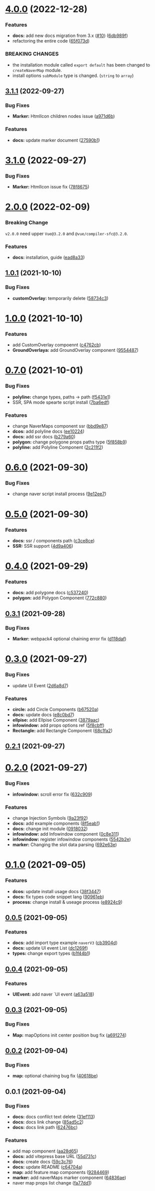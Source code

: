 # [4.0.0](https://github.com/DongKyuuuu/vue3-naver-maps/compare/v3.2.1...v4.0.0) (2022-12-28)


### Features

* **docs:** add new docs migration from 3.x ([#10](https://github.com/DongKyuuuu/vue3-naver-maps/issues/10)) ([6db989f](https://github.com/DongKyuuuu/vue3-naver-maps/commit/6db989f71341fc95f03814139479408e5ceb483c))
* refactoring the entire code ([65f073d](https://github.com/DongKyuuuu/vue3-naver-maps/commit/65f073d6bc82bbf9f130e7600277184cad96cb86))


### BREAKING CHANGES

* the installation module called `export default` has been changed to `createNaverMap` module.
* install options `subModule` type is changed. (`string` to `array`)



## [3.1.1](https://github.com/DongKyuuuu/vue3-naver-maps/compare/v3.1.0...v3.1.1) (2022-09-27)


### Bug Fixes

* **Marker:** HtmlIcon children nodes issue ([a971d6b](https://github.com/DongKyuuuu/vue3-naver-maps/commit/a971d6b7a8af54185264203c5d3404ed3d8a5e71))


### Features

* **docs:** update marker document ([27590b1](https://github.com/DongKyuuuu/vue3-naver-maps/commit/27590b11df694b59f78132e66e6410ebf0248777))



# [3.1.0](https://github.com/DongKyuuuu/vue3-naver-maps/compare/v3.0.14...v3.1.0) (2022-09-27)

### Bug Fixes

- **Marker:** HtmlIcon issue fix ([78f8675](https://github.com/DongKyuuuu/vue3-naver-maps/commit/78f86759c1649c955f6f57d90007817adb16a94d))

# [2.0.0](https://github.com/DongKyuuuu/vue3-naver-maps/compare/v1.0.1...v2.0.0) (2022-02-09)

### Breaking Change

`v2.0.0` need upper `Vue@3.2.0` and `@vue/compiler-sfc@3.2.0`.

### Features

- **docs:** installation, guide ([ead8a33](https://github.com/DongKyuuuu/vue3-naver-maps/commit/ead8a33eb35d1e8c68e1bac2eed67ec53de8c9fb))

## [1.0.1](https://github.com/DongKyuuuu/vue3-naver-maps/compare/v1.0.0...v1.0.1) (2021-10-10)

### Bug Fixes

- **customOverlay:** temporarily delete ([58734c3](https://github.com/DongKyuuuu/vue3-naver-maps/commit/58734c3d714eb3c53cf0861a159e897d301f57ba))

# [1.0.0](https://github.com/DongKyuuuu/vue3-naver-maps/compare/v0.7.0...v1.0.0) (2021-10-10)

### Features

- add CustomOverlay compoennt ([c4762cb](https://github.com/DongKyuuuu/vue3-naver-maps/commit/c4762cb89f711eff45a59a5a6260c35d8f95e718))
- **GroundOverlaya:** add GroundOverlay component ([9554487](https://github.com/DongKyuuuu/vue3-naver-maps/commit/955448705d301b1017aa0d11f99e5dd98e130a34))

# [0.7.0](https://github.com/DongKyuuuu/vue3-naver-maps/compare/v0.6.0...v0.7.0) (2021-10-01)

### Bug Fixes

- **polyline:** change types, paths -> path ([f5431e1](https://github.com/DongKyuuuu/vue3-naver-maps/commit/f5431e1a20ffa558936efa8072ccff79e68787d5))
- SSR, SPA mode spearte script install ([7ba6edf](https://github.com/DongKyuuuu/vue3-naver-maps/commit/7ba6edf151110cde142c648883a3310fc931617d))

### Features

- change NaverMaps component ssr ([bbd9e87](https://github.com/DongKyuuuu/vue3-naver-maps/commit/bbd9e8712d83c26fbfaa4fee47bfd663db095305))
- **dcos:** add polyline docs ([ee10224](https://github.com/DongKyuuuu/vue3-naver-maps/commit/ee10224c5a497dd811a6fdb32d59d81b746a81d7))
- **docs:** add ssr docs ([b279a60](https://github.com/DongKyuuuu/vue3-naver-maps/commit/b279a60eff85f4b0b6f58c00e866f7612c963614))
- **polygon:** change polygone props paths type ([5f858b9](https://github.com/DongKyuuuu/vue3-naver-maps/commit/5f858b93e793b75c54f49ad01fb612ca00161a31))
- **polyline:** add Polyline Component ([2c211f2](https://github.com/DongKyuuuu/vue3-naver-maps/commit/2c211f26b40aa92c36a0044371eec0f01598e0e8))

# [0.6.0](https://github.com/DongKyuuuu/vue3-naver-maps/compare/v0.5.0...v0.6.0) (2021-09-30)

### Bug Fixes

- change naver script install process ([9e12ee7](https://github.com/DongKyuuuu/vue3-naver-maps/commit/9e12ee794ada795169a398290a8243d2cffb13cd))

# [0.5.0](https://github.com/DongKyuuuu/vue3-naver-maps/compare/v0.4.0...v0.5.0) (2021-09-30)

### Features

- **docs:** ssr / components path ([c3ce8ce](https://github.com/DongKyuuuu/vue3-naver-maps/commit/c3ce8ce9f7ac3585678f36efa9b34a875cdd2c28))
- **SSR:** SSR support ([4d9a406](https://github.com/DongKyuuuu/vue3-naver-maps/commit/4d9a4066e54cb36aa9b89939a0197a0d4bf5efb2))

# [0.4.0](https://github.com/DongKyuuuu/vue3-naver-maps/compare/v0.3.1...v0.4.0) (2021-09-29)

### Features

- **docs:** add polygone docs ([c537240](https://github.com/DongKyuuuu/vue3-naver-maps/commit/c537240fb62aa509eded853b5912b323e19cca87))
- **polygon:** add Polygon Component ([772c880](https://github.com/DongKyuuuu/vue3-naver-maps/commit/772c8809deed5d57bacb9a162d996485ed911b42))

## [0.3.1](https://github.com/DongKyuuuu/vue3-naver-maps/compare/v0.3.0...v0.3.1) (2021-09-28)

### Bug Fixes

- **Marker:** webpack4 optional chaining error fix ([d118daf](https://github.com/DongKyuuuu/vue3-naver-maps/commit/d118dafb47b9cb847464618d10162a42bb17834a))

# [0.3.0](https://github.com/DongKyuuuu/vue3-naver-maps/compare/v0.2.1...v0.3.0) (2021-09-27)

### Bug Fixes

- update UI Event ([2d6a8d7](https://github.com/DongKyuuuu/vue3-naver-maps/commit/2d6a8d75d631b664c7604297ae9bc8a8c22d6ee0))

### Features

- **circle:** add Circle Components ([b67520a](https://github.com/DongKyuuuu/vue3-naver-maps/commit/b67520affeea567fe28437a7bf21de6929a317b0))
- **docs:** update docs ([e8c0bd7](https://github.com/DongKyuuuu/vue3-naver-maps/commit/e8c0bd733f3c7bc4f1112e010c7e20261faf26de))
- **ellpise:** add Ellpise Component ([3879aac](https://github.com/DongKyuuuu/vue3-naver-maps/commit/3879aac18391d6a88773219e2b0e2ba7b859a09c))
- **infowindow:** add props options ref ([5f8cbff](https://github.com/DongKyuuuu/vue3-naver-maps/commit/5f8cbff33fa791f0ecbe5823c6f4292513f0cb64))
- **Rectangle:** add Rectangle Component ([68c1fa2](https://github.com/DongKyuuuu/vue3-naver-maps/commit/68c1fa255ac8e813a05f668a75e9b84807b54a51))

## [0.2.1](https://github.com/DongKyuuuu/vue3-naver-maps/compare/v0.2.0...v0.2.1) (2021-09-27)

# [0.2.0](https://github.com/DongKyuuuu/vue3-naver-maps/compare/v0.1.0...v0.2.0) (2021-09-27)

### Bug Fixes

- **infowindow:** scroll error fix ([632c909](https://github.com/DongKyuuuu/vue3-naver-maps/commit/632c909513c455b5881e44b961affd097168a0de))

### Features

- change Injection Symbols ([9a23f92](https://github.com/DongKyuuuu/vue3-naver-maps/commit/9a23f9216d942eb4f955c20777ebc66607d64fe9))
- **docs:** add example components ([8f5eab1](https://github.com/DongKyuuuu/vue3-naver-maps/commit/8f5eab13ba854648593a276c918b44ed5ccf9979))
- **docs:** change init module ([0918032](https://github.com/DongKyuuuu/vue3-naver-maps/commit/09180329a276e695d03801c9e1b01ea5fbdbb587))
- **infowindow:** add Infowindow component ([0c8e311](https://github.com/DongKyuuuu/vue3-naver-maps/commit/0c8e3112848745e1e486747ba43b953f36986fa1))
- **infowindow:** register infowindow components ([5542b2e](https://github.com/DongKyuuuu/vue3-naver-maps/commit/5542b2e1daee11933eacea94d78ddd2fc325499a))
- **marker:** Changing the slot data parsing ([692e63e](https://github.com/DongKyuuuu/vue3-naver-maps/commit/692e63efdffa92a4eba7d35001c17c7e900e88f4))

# [0.1.0](https://github.com/DongKyuuuu/vue3-naver-maps/compare/v0.0.5...v0.1.0) (2021-09-05)

### Features

- **dcos:** update install usage docs ([38f3447](https://github.com/DongKyuuuu/vue3-naver-maps/commit/38f3447ae5f6672e7e7e2dff7dfda93ab4513732))
- **docs:** fix types code snippet lang ([90961eb](https://github.com/DongKyuuuu/vue3-naver-maps/commit/90961eb055a5938692b733e352135917d94093cd))
- **process:** change install & useage process ([e8924c9](https://github.com/DongKyuuuu/vue3-naver-maps/commit/e8924c9bf7c8e1f7b2b527293f173d1094f9078a))

## [0.0.5](https://github.com/DongKyuuuu/vue3-naver-maps/compare/v0.0.4...v0.0.5) (2021-09-05)

### Features

- **docs:** add import type example `naverV3` ([cb3904d](https://github.com/DongKyuuuu/vue3-naver-maps/commit/cb3904dc66da1c1e2b4949a5e6d73bc0515b586a))
- **docs:** update UI event List ([dc1269f](https://github.com/DongKyuuuu/vue3-naver-maps/commit/dc1269f86da67116b782f7b4a5449d968f004441))
- **types:** change export types ([b1f44b1](https://github.com/DongKyuuuu/vue3-naver-maps/commit/b1f44b145e04edec2318d10492e54e4cd93f8406))

## [0.0.4](https://github.com/DongKyuuuu/vue3-naver-maps/compare/v0.0.3...v0.0.4) (2021-09-05)

### Features

- **UIEvent:** add naver `UI event ([a63a518](https://github.com/DongKyuuuu/vue3-naver-maps/commit/a63a518008480bd470a986e23e7a8b2c4a331ab7))

## [0.0.3](https://github.com/DongKyuuuu/vue3-naver-maps/compare/v0.0.2...v0.0.3) (2021-09-05)

### Bug Fixes

- **Map:** mapOptions init center position bug fix ([a691274](https://github.com/DongKyuuuu/vue3-naver-maps/commit/a69127435367329d360d73ababaeec2eabd53558))

## [0.0.2](https://github.com/DongKyuuuu/vue3-naver-maps/compare/v0.0.1...v0.0.2) (2021-09-04)

### Bug Fixes

- **map:** optional chaining bug fix ([40618be](https://github.com/DongKyuuuu/vue3-naver-maps/commit/40618be1c61d57aafe200252f0ed82ddbd459dc6))

## 0.0.1 (2021-09-04)

### Bug Fixes

- **docs:** docs confilct text delete ([31ef113](https://github.com/DongKyuuuu/vue3-naver-maps/commit/31ef1137d7bce04c225a13506c738becf0eef1d5))
- **docs:** docs link change ([85ad5c2](https://github.com/DongKyuuuu/vue3-naver-maps/commit/85ad5c25f954ad475516161026d803f3f749de30))
- **docs:** docs link path ([62476bc](https://github.com/DongKyuuuu/vue3-naver-maps/commit/62476bc10eca70cd830219cda18fbf78a84d8a20))

### Features

- add map component ([aa28d65](https://github.com/DongKyuuuu/vue3-naver-maps/commit/aa28d65508d19528fd04fd06d9a1cf67256da0fc))
- **docs:** add vitepress base URL ([55d731c](https://github.com/DongKyuuuu/vue3-naver-maps/commit/55d731c8aafafd4e2a5779bf9773e7e3df1e0219))
- **docs:** create docs ([59c3c76](https://github.com/DongKyuuuu/vue3-naver-maps/commit/59c3c76c7773656e530bd41f9b5b307abf3fd904))
- **docs:** update README ([c64704a](https://github.com/DongKyuuuu/vue3-naver-maps/commit/c64704a417a65661fa353b4c95098828293855d4))
- **map:** add feature map components ([9284469](https://github.com/DongKyuuuu/vue3-naver-maps/commit/92844692beccc84c2687745ed1c164aead21f342))
- **marker:** add naverMaps marker component ([64836ae](https://github.com/DongKyuuuu/vue3-naver-maps/commit/64836ae894e8bef9877305cff76d33a3f65e070d))
- naver map props list change ([fa77dd1](https://github.com/DongKyuuuu/vue3-naver-maps/commit/fa77dd1c29e4c9f6cea0d25f8e602fb2ba8161ad))
